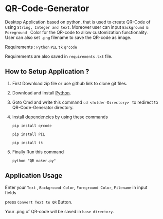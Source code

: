 # QR-Code-Generator
Desktop Application based on python, that is used to create QR-Code of using `String, Integer and text`. Moreover user can input `Background & Foreground ` Color for the QR-code to allow customization functionality. User can also set `.png` filename to save the QR-code as image.

Requirements : `Python`  `PIL`  `tk`  `qrcode`

Requirements are also saved in `requirements.txt` file.


## How to Setup Application ?  

1) First Download zip file or use github link to clone git files.

2) Download and Install [Python](https://www.python.org/downloads/).

2) Goto Cmd and write this command  ```cd <folder-Directory> ``` to redirect to QR-Code-Generator directory.

3) Install dependencies by using these commands

   ```
   pip install qrcode 
   ```

   ```
   pip install PIL
   ```
  
   ```
   pip install tk 
   ```
 
  
4) Finally Run this command 
    ```
    python "QR maker.py"
    ```



## Application Usage

 Enter your `Text` , `Background Color`, `Foreground Color`, `Filename` in input fields
 
 press `Convert Text to QR` Button.
 
 Your .png of QR-code will be saved in `base directory`.
